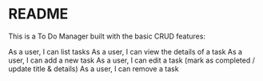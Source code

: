 # README

This is a To Do Manager built with the basic CRUD features:

As a user, I can list tasks
As a user, I can view the details of a task
As a user, I can add a new task
As a user, I can edit a task (mark as completed / update title & details)
As a user, I can remove a task
